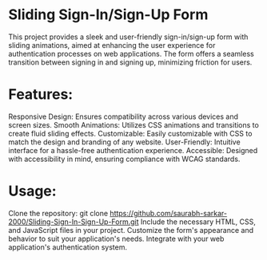 # Sliding Sign-In/Sign-Up Form

This project provides a sleek and user-friendly sign-in/sign-up form with sliding animations, aimed at enhancing the user experience for authentication processes on web applications. The form offers a seamless transition between signing in and signing up, minimizing friction for users.

# Features:
Responsive Design: Ensures compatibility across various devices and screen sizes.
Smooth Animations: Utilizes CSS animations and transitions to create fluid sliding effects.
Customizable: Easily customizable with CSS to match the design and branding of any website.
User-Friendly: Intuitive interface for a hassle-free authentication experience.
Accessible: Designed with accessibility in mind, ensuring compliance with WCAG standards.
# Usage:
Clone the repository: git clone https://github.com/saurabh-sarkar-2000/Sliding-Sign-In-Sign-Up-Form.git
Include the necessary HTML, CSS, and JavaScript files in your project.
Customize the form's appearance and behavior to suit your application's needs.
Integrate with your web application's authentication system.
